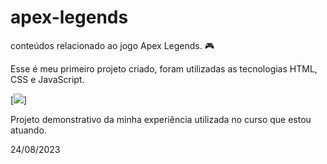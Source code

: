 # apex-legends
conteúdos relacionado ao jogo Apex Legends. 🎮

Esse é meu primeiro projeto criado, foram utilizadas as tecnologias HTML, CSS e JavaScript.

[<img src="./img/animação-apex-readme.gif">]

Projeto demonstrativo da minha experiência utilizada no curso que estou atuando.

24/08/2023

